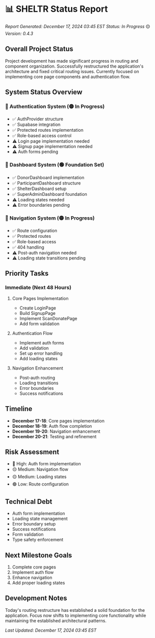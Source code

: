 # 📊 SHELTR Status Report
*Report Generated: December 17, 2024 03:45 EST*
*Status: In Progress* 🟡
*Version: 0.4.3*

## Overall Project Status
Project development has made significant progress in routing and component organization. Successfully restructured the application's architecture and fixed critical routing issues. Currently focused on implementing core page components and authentication flow.

## System Status Overview

### 🔐 Authentication System (🟡 In Progress)
- ✅ AuthProvider structure
- ✅ Supabase integration
- ✅ Protected routes implementation
- ✅ Role-based access control
- ⚠️ Login page implementation needed
- ⚠️ Signup page implementation needed
- ⚠️ Auth forms pending

### 📱 Dashboard System (🟢 Foundation Set)
- ✅ DonorDashboard implementation
- ✅ ParticipantDashboard structure
- ✅ ShelterDashboard setup
- ✅ SuperAdminDashboard foundation
- ⚠️ Loading states needed
- ⚠️ Error boundaries pending

### 🧭 Navigation System (🟡 In Progress)
- ✅ Route configuration
- ✅ Protected routes
- ✅ Role-based access
- ✅ 404 handling
- ⚠️ Post-auth navigation needed
- ⚠️ Loading state transitions pending

## Priority Tasks

### Immediate (Next 48 Hours)
1. Core Pages Implementation
   - Create LoginPage
   - Build SignupPage
   - Implement ScanDonatePage
   - Add form validation

2. Authentication Flow
   - Implement auth forms
   - Add validation
   - Set up error handling
   - Add loading states

3. Navigation Enhancement
   - Post-auth routing
   - Loading transitions
   - Error boundaries
   - Success notifications

## Timeline
- **December 17-18**: Core pages implementation
- **December 18-19**: Auth flow completion
- **December 19-20**: Navigation enhancement
- **December 20-21**: Testing and refinement

## Risk Assessment
- 🔴 High: Auth form implementation
- 🟡 Medium: Navigation flow
- 🟡 Medium: Loading states
- 🟢 Low: Route configuration

## Technical Debt
- Auth form implementation
- Loading state management
- Error boundary setup
- Success notifications
- Form validation
- Type safety enforcement

## Next Milestone Goals
1. Complete core pages
2. Implement auth flow
3. Enhance navigation
4. Add proper loading states

## Development Notes
Today's routing restructure has established a solid foundation for the application. Focus now shifts to implementing core functionality while maintaining the established architectural patterns.

*Last Updated: December 17, 2024 03:45 EST*
